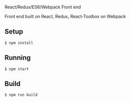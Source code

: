 React/Redux/ES6/Webpack Front end

Front end built on React, Redux, React-Toolbox on Webpack

## Setup

```
$ npm install
```

## Running

```
$ npm start
```

## Build

```
$ npm run build
```
